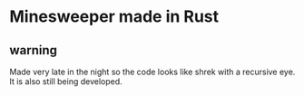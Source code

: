 # Minesweeper made in Rust

## warning

Made very late in the night so the code looks like shrek with a recursive eye. It is also still being developed.
